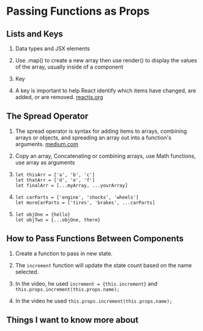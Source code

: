 # Passing Functions as Props  

## Lists and Keys  

1. Data types and JSX elements  

2. Use .map() to create a new array then use render() to display the values of the array, usually inside of a component  

3. Key  

4. A key is important to help React identify which items have changed, are added, or are removed. [reactjs.org](https://reactjs.org/docs/lists-and-keys.html)  

## The Spread Operator  

1. The spread operator is syntax for adding items to arrays, combining arrays or objects, and spreading an array out into a function's arguments. [medium.com](https://medium.com/coding-at-dawn/how-to-use-the-spread-operator-in-javascript-b9e4a8b06fab)  

2. Copy an array, Concatenating or combining arrays, use Math functions, use array as arguments  

3. `let thisArr = ['a', 'b', 'c']`  
`let thatArr = ['d', 'e', 'f']`  
`let finalArr = [...myArray, ...yourArray]`  

4. `let carParts = ['engine', 'shocks', 'wheels']`  
`let moreCarParts = ['tires', 'brakes', ...carParts]`  

5. `let objOne = {hello}`  
`let objTwo = {...objOne, there}`  

## How to Pass Functions Between Components  

1. Create a function to pass in new state.  

2. The `increment` function will update the state count based on the name selected.  

3. In the video, he used `increment = {this.increment}` and `this.props.increment(this.props.name);`

4. In the video he used `this.props.increment(this.props.name);`

## Things I want to know more about  
